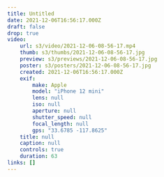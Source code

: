 ```yaml
---
title: Untitled
date: 2021-12-06T16:56:17.000Z
draft: false
drop: true
video:
    url: s3/video/2021-12-06-08-56-17.mp4
    thumb: s3/thumbs/2021-12-06-08-56-17.jpg
    preview: s3/previews/2021-12-06-08-56-17.jpg
    poster: s3/posters/2021-12-06-08-56-17.jpg
    created: 2021-12-06T16:56:17.000Z
    exif:
        make: Apple
        model: "iPhone 12 mini"
        lens: null
        iso: null
        aperture: null
        shutter_speed: null
        focal_length: null
        gps: "33.6785 -117.8625"
    title: null
    caption: null
    controls: true
    duration: 63
links: []
---
```

